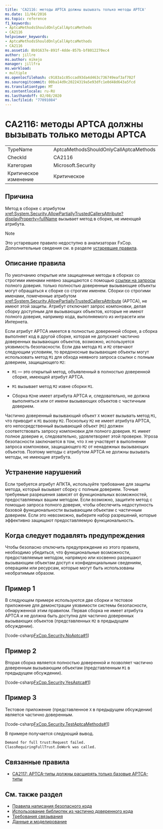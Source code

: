 ```yaml
---
title: 'CA2116: методы APTCA должны вызывать только методы APTCA'
ms.date: 11/04/2016
ms.topic: reference
f1_keywords:
- AptcaMethodsShouldOnlyCallAptcaMethods
- CA2116
helpviewer_keywords:
- AptcaMethodsShouldOnlyCallAptcaMethods
- CA2116
ms.assetid: 8b91637e-891f-4dde-857b-bf8012270ec4
author: jillre
ms.author: mikejo
manager: jillfra
ms.workload:
- multiple
ms.openlocfilehash: c9183a1c05ccad93da4d463c736749eaf3af702f
ms.sourcegitcommit: 00ba14d9c20224319a5e93dfc1e0d48d643a5fcd
ms.translationtype: MT
ms.contentlocale: ru-RU
ms.lasthandoff: 02/08/2020
ms.locfileid: "77091084"
---
```

# <a name="ca2116-aptca-methods-should-only-call-aptca-methods"></a>CA2116: методы APTCA должны вызывать только методы APTCA

|||
|-|-|
|TypeName|AptcaMethodsShouldOnlyCallAptcaMethods|
|CheckId|CA2116|
|Категория|Microsoft.Security|
|Критическое изменение|Критическое|

## <a name="cause"></a>Причина
Метод в сборке с атрибутом <xref:System.Security.AllowPartiallyTrustedCallersAttribute?displayProperty=fullName> вызывает метод в сборке, не имеющей атрибута.

> [!NOTE]
> Это устаревшее правило недоступно в анализаторах FxCop. Дополнительные сведения см. в разделе [устаревшие правила](fxcop-rule-port-status.md#deprecated-rules).

## <a name="rule-description"></a>Описание правила

По умолчанию открытые или защищенные методы в сборках со строгими именами неявно защищаются с помощью [ссылки на запросы](/dotnet/framework/misc/link-demands) полного доверия. только полностью доверенные вызывающие объекты могут обращаться к сборке со строгим именем. Сборки со строгими именами, помеченные атрибутом <xref:System.Security.AllowPartiallyTrustedCallersAttribute> (APTCA), не имеют этой защиты. Атрибут отключает запрос компоновки, делая сборку доступным для вызывающих объектов, которые не имеют полного доверия, например кода, выполняемого из интрасети или Интернета.

Если атрибут APTCA имеется в полностью доверенной сборке, а сборка выполняет код в другой сборке, которая не допускает частично доверенных вызывающих объектов, возможно, используется уязвимость безопасности. Если два метода `M1` и `M2` отвечают следующим условиям, то вредоносные вызывающие объекты могут использовать метод `M1` для обхода неявного запроса ссылки с полным доверием, защищающего `M2`:

- `M1` — это открытый метод, объявленный в полностью доверенной сборке, имеющей атрибут APTCA.

- `M1` вызывает метод `M2` извне сборки `M1`.

- Сборка `M2`не имеет атрибута APTCA и, следовательно, не должна выполняться или от имени вызывающих объектов с частичным доверием.

Частично доверенный вызывающий объект `X` может вызывать метод `M1`, что приводит к `M1` вызову `M2`. Поскольку `M2` не имеет атрибута APTCA, его непосредственный вызывающий объект (`M1`) должен соответствовать запросу компоновки для полного доверия. `M1` имеет полное доверие и, следовательно, удовлетворяет этой проверке. Угроза безопасности заключается в том, что `X` не участвует в выполнении запроса компоновки, защищающего `M2` от ненадежных вызывающих объектов. Поэтому методы с атрибутом APTCA не должны вызывать методы, не имеющие атрибута.

## <a name="how-to-fix-violations"></a>Устранение нарушений
Если требуется атрибут АПКТА, используйте требование для защиты метода, который вызывает сборку с полным доверием. Точные требуемые разрешения зависят от функциональных возможностей, предоставляемых вашим методом. Если возможно, защитите метод с помощью запроса полного доверия, чтобы обеспечить недоступность базовой функциональности вызывающим объектам с частичным доверием. Если это невозможно, выберите набор разрешений, которые эффективно защищают предоставляемую функциональность.

## <a name="when-to-suppress-warnings"></a>Когда следует подавлять предупреждения
Чтобы безопасно отключить предупреждение из этого правила, необходимо убедиться, что функциональные возможности, предоставляемые методом, напрямую или косвенно разрешают вызывающим объектам доступ к конфиденциальным сведениям, операциям или ресурсам, которые могут быть использованы необратимым образом.

## <a name="example-1"></a>Пример 1
В следующем примере используются две сборки и тестовое приложение для демонстрации уязвимости системы безопасности, обнаруженной этим правилом. Первая сборка не имеет атрибута APTCA и не должна быть доступна для частично доверенных вызывающих объектов (представленных `M2` в предыдущем обсуждении).

[!code-csharp[FxCop.Security.NoAptca#1](../code-quality/codesnippet/CSharp/ca2116-aptca-methods-should-only-call-aptca-methods_1.cs)]

## <a name="example-2"></a>Пример 2
Вторая сборка является полностью доверенной и позволяет частично доверенным вызывающим объектам (представленным `M1` в предыдущем обсуждении).

[!code-csharp[FxCop.Security.YesAptca#1](../code-quality/codesnippet/CSharp/ca2116-aptca-methods-should-only-call-aptca-methods_2.cs)]

## <a name="example-3"></a>Пример 3
Тестовое приложение (представленное `X` в предыдущем обсуждении) является частично доверенным.

[!code-csharp[FxCop.Security.TestAptcaMethods#1](../code-quality/codesnippet/CSharp/ca2116-aptca-methods-should-only-call-aptca-methods_3.cs)]

В примере получается следующий вывод.

```txt
Demand for full trust:Request failed.
ClassRequiringFullTrust.DoWork was called.
```

## <a name="related-rules"></a>Связанные правила

- [CA2117: APTCA-типы должны расширять только базовые APTCA-типы](../code-quality/ca2117.md)

## <a name="see-also"></a>См. также раздел

- [Правила написания безопасного кода](/dotnet/standard/security/secure-coding-guidelines)
- [Использование библиотек из частично доверенного кода](/dotnet/framework/misc/using-libraries-from-partially-trusted-code)
- [Требования связывания](/dotnet/framework/misc/link-demands)
- [Данные и моделирование](/dotnet/framework/data/index)
